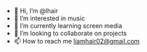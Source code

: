 - 👋 Hi, I’m @lhair
- 👀 I’m interested in music
- 🌱 I’m currently learning screen media
- 💞️ I’m looking to collaborate on projects
- 📫 How to reach me liamhair02@gmail.com

<!---
lhair/lhair is a ✨ special ✨ repository because its `README.md` (this file) appears on your GitHub profile.
You can click the Preview link to take a look at your changes.
--->
